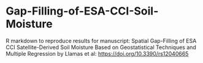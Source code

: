# Gap-Filling-of-ESA-CCI-Soil-Moisture
R markdown to reproduce results for manuscript:  Spatial Gap-Filling of ESA CCI Satellite-Derived Soil Moisture Based on Geostatistical Techniques and Multiple Regression by Llamas et al: https://doi.org/10.3390/rs12040665 
